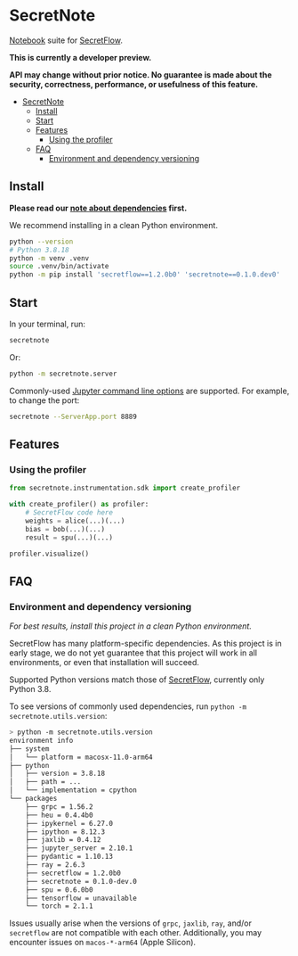 # SecretNote

[Notebook] suite for [SecretFlow].

[Notebook]: https://jupyter.org
[SecretFlow]: https://www.secretflow.org.cn

**This is currently a developer preview.**

**API may change without prior notice. No guarantee is made about the security, correctness, performance, or usefulness of this feature.**

- [SecretNote](#secretnote)
  - [Install](#install)
  - [Start](#start)
  - [Features](#features)
    - [Using the profiler](#using-the-profiler)
  - [FAQ](#faq)
    - [Environment and dependency versioning](#environment-and-dependency-versioning)

## Install

**Please read our [note about dependencies](#environment-and-dependency-versioning) first.**

We recommend installing in a clean Python environment.

```bash
python --version
# Python 3.8.18
python -m venv .venv
source .venv/bin/activate
python -m pip install 'secretflow==1.2.0b0' 'secretnote==0.1.0.dev0'
```

## Start

In your terminal, run:

```bash
secretnote
```

Or:

```bash
python -m secretnote.server
```

Commonly-used [Jupyter command line options][jupyter-options] are supported. For example, to change the port:

```bash
secretnote --ServerApp.port 8889
```

[jupyter-options]: https://jupyterlab-server.readthedocs.io/en/latest/api/app-config.html

## Features

### Using the profiler

```python
from secretnote.instrumentation.sdk import create_profiler

with create_profiler() as profiler:
    # SecretFlow code here
    weights = alice(...)(...)
    bias = bob(...)(...)
    result = spu(...)(...)

profiler.visualize()
```

## FAQ

### Environment and dependency versioning

_For best results, install this project in a clean Python environment._

SecretFlow has many platform-specific dependencies. As this project is in early stage, we do not yet guarantee that this project will work in all environments, or even that installation will succeed.

Supported Python versions match those of [SecretFlow], currently only Python 3.8.

To see versions of commonly used dependencies, run `python -m secretnote.utils.version`:

```bash
> python -m secretnote.utils.version
environment info
├── system
│   └── platform = macosx-11.0-arm64
├── python
│   ├── version = 3.8.18
│   ├── path = ...
│   └── implementation = cpython
└── packages
    ├── grpc = 1.56.2
    ├── heu = 0.4.4b0
    ├── ipykernel = 6.27.0
    ├── ipython = 8.12.3
    ├── jaxlib = 0.4.12
    ├── jupyter_server = 2.10.1
    ├── pydantic = 1.10.13
    ├── ray = 2.6.3
    ├── secretflow = 1.2.0b0
    ├── secretnote = 0.1.0-dev.0
    ├── spu = 0.6.0b0
    ├── tensorflow = unavailable
    └── torch = 2.1.1
```

Issues usually arise when the versions of `grpc`, `jaxlib`, `ray`, and/or `secretflow` are not compatible with each other. Additionally, you may encounter issues on `macos-*-arm64` (Apple Silicon).
